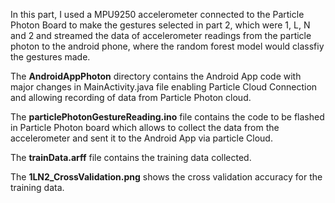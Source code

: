 In this part, I used a MPU9250 accelerometer connected to the Particle Photon Board to make the gestures selected in part 2, which were 1, L, N and 2 and streamed the data of accelerometer readings from the particle photon to the android phone, where the random forest model would classfiy the gestures made.

The <B>AndroidAppPhoton</B> directory contains the Android App code with major changes in MainActivity.java file enabling Particle Cloud Connection and allowing recording of data from Particle Photon cloud.

The <B>particlePhotonGestureReading.ino</B> file contains the code to be flashed in Particle Photon board which allows to collect the data from the accelerometer and sent it to the Android App via particle Cloud.

The <B>trainData.arff</B> file contains the training data collected.

The <B>1LN2_CrossValidation.png</B> shows the cross validation accuracy for the training data.
